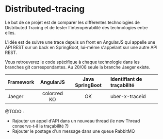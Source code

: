 # Distributed-tracing

Le but de ce projet est de comparer les différentes technologies de Distributed Tracing et de tester l'interopérabilité des technologies entre elles.

L'idée est de suivre une trace depuis un front en AngularJS qui appelle une API REST sur un back en SpringBoot, lui-même s'appelant sur une autre API REST.

Vous retrouverez le code spécifique à chaque technologie dans les branches git correspondantes. 
Au 20/06 seule la branche Jaeger existe.

| Framework    | AngularJS | Java SpringBoot | Identifiant de traçabilité |
|:-------------|:---------:|:---------------:|:---------------------------|
| Jaeger       | color:red KO        | OK              |uber-x-traceid              |

@TODO : 
- Rajouter un appel d'API dans un nouveau thread (le new Thread conserve-t-il la traçabilité ?)
- Rajouter le postage d'un message dans une queue RabbitMQ

